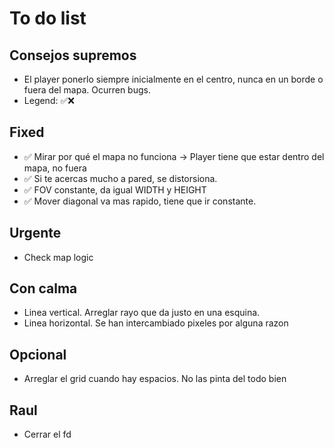# To do list

## Consejos supremos

- El player ponerlo siempre inicialmente en el centro, nunca en un borde o fuera del mapa. Ocurren bugs.
- Legend: ✅❌

## Fixed

- ✅ Mirar por qué el mapa no funciona -> Player tiene que estar dentro del mapa, no fuera
- ✅ Si te acercas mucho a pared, se distorsiona.
- ✅ FOV constante, da igual WIDTH y HEIGHT
- ✅ Mover diagonal va mas rapido, tiene que ir constante.

## Urgente

- Check map logic

## Con calma

- Linea vertical. Arreglar rayo que da justo en una esquina.
- Linea horizontal. Se han intercambiado pixeles por alguna razon

## Opcional

- Arreglar el grid cuando hay espacios. No las pinta del todo bien

## Raul

- Cerrar el fd

